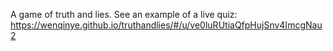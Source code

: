 A game of truth and lies. See an example of a live quiz: https://wenqinye.github.io/truthandlies/#/u/ve0luRUtiaQfpHujSnv4ImcgNau2
